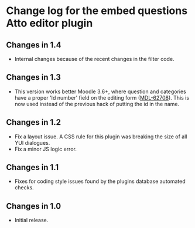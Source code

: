 # Change log for the embed questions Atto editor plugin

## Changes in 1.4

* Internal changes because of the recent changes in the filter code.


## Changes in 1.3

* This version works better Moodle 3.6+, where question and categories have a proper 'Id number'
  field on the editing form ([MDL-62708](https://tracker.moodle.org/browse/MDL-62708)).
  This is now used instead of the previous hack of putting the id in the name.


## Changes in 1.2

* Fix a layout issue. A CSS rule for this plugin was breaking the size of all YUI dialogues.
* Fix a minor JS logic error.


## Changes in 1.1

* Fixes for coding style issues found by the plugins database automated checks.


## Changes in 1.0

* Initial release.
